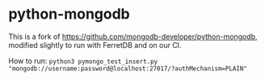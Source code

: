# python-mongodb

This is a fork of https://github.com/mongodb-developer/python-mongodb, modified slightly to run with FerretDB and on our CI.

How to run:
	`python3 pymongo_test_insert.py "mongodb://username:password@localhost:27017/?authMechanism=PLAIN"`
